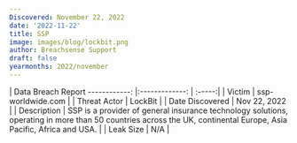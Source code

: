 ```yaml
---
Discovered: November 22, 2022
date: '2022-11-22'
title: SSP
image: images/blog/lockbit.png
author: Breachsense Support
draft: false
yearmonths: 2022/november
---
```



| Data Breach Report
------------:     |:-------------:    | :-----:|
| Victim      | ssp-worldwide.com      | 
| Threat Actor      | LockBit      | 
| Date Discovered      | Nov 22, 2022      | 
| Description      | SSP is a provider of general insurance technology solutions, operating in more than 50 countries across the UK, continental Europe, Asia Pacific, Africa and USA.      | 
| Leak Size      | N/A      | 

